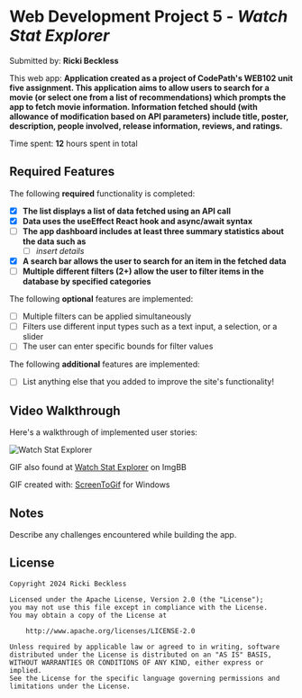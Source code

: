 # Web Development Project 5 - *Watch Stat Explorer*

Submitted by: **Ricki Beckless**

This web app: **Application created as a project of CodePath's WEB102 unit five assignment. This application aims to allow users to search for a movie (or select one from a list of recommendations) which prompts the app to fetch movie information. Information fetched should (with allowance of modification based on API parameters) include title, poster, description, people involved, release information, reviews, and ratings.**

Time spent: **12** hours spent in total

## Required Features

The following **required** functionality is completed:

- [X] **The list displays a list of data fetched using an API call**
- [X] **Data uses the useEffect React hook and async/await syntax**
- [ ] **The app dashboard includes at least three summary statistics about the data such as**
  - [ ] *insert details*
- [X] **A search bar allows the user to search for an item in the fetched data**
- [ ] **Multiple different filters (2+) allow the user to filter items in the database by specified categories**

The following **optional** features are implemented:

- [ ] Multiple filters can be applied simultaneously
- [ ] Filters use different input types such as a text input, a selection, or a slider
- [ ] The user can enter specific bounds for filter values

The following **additional** features are implemented:

* [ ] List anything else that you added to improve the site's functionality!

## Video Walkthrough

Here's a walkthrough of implemented user stories:

![Watch Stat Explorer](https://i.ibb.co/gVZmfzf/Code-Path-Project-Five-Walkthrough.gif)

GIF also found at [Watch Stat Explorer](https://i.ibb.co/gVZmfzf/Code-Path-Project-Five-Walkthrough.gif) on ImgBB

GIF created with: [ScreenToGif](https://www.screentogif.com/) for Windows

## Notes

Describe any challenges encountered while building the app.

## License

    Copyright 2024 Ricki Beckless

    Licensed under the Apache License, Version 2.0 (the "License");
    you may not use this file except in compliance with the License.
    You may obtain a copy of the License at

        http://www.apache.org/licenses/LICENSE-2.0

    Unless required by applicable law or agreed to in writing, software
    distributed under the License is distributed on an "AS IS" BASIS,
    WITHOUT WARRANTIES OR CONDITIONS OF ANY KIND, either express or implied.
    See the License for the specific language governing permissions and
    limitations under the License.
